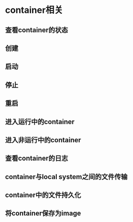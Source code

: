 # container相关

## 查看container的状态

## 创建

## 启动

## 停止

## 重启

## 进入运行中的container

## 进入非运行中的container

## 查看container的日志

## container与local system之间的文件传输

## container中的文件持久化

## 将container保存为image